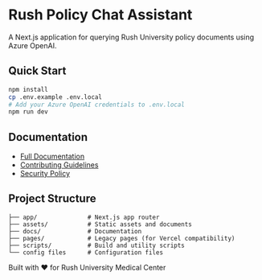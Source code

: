 # Rush Policy Chat Assistant

A Next.js application for querying Rush University policy documents using Azure OpenAI.

## Quick Start

```bash
npm install
cp .env.example .env.local
# Add your Azure OpenAI credentials to .env.local
npm run dev
```

## Documentation

- [Full Documentation](./docs/README.md)
- [Contributing Guidelines](./docs/CONTRIBUTING.md)
- [Security Policy](./docs/SECURITY.md)

## Project Structure

```
├── app/              # Next.js app router
├── assets/           # Static assets and documents
├── docs/             # Documentation
├── pages/            # Legacy pages (for Vercel compatibility)
├── scripts/          # Build and utility scripts
└── config files      # Configuration files
```

Built with ❤️ for Rush University Medical Center